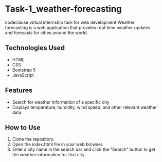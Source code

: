 # Task-1_weather-forecasting
codeclause virtual internship task for web development
Weather forecasting is a web application that provides real-time weather updates and forecasts for cities around the world.

## Technologies Used
- HTML
- CSS
- Bootstrap 5
- JavaScript

## Features
- Search for weather information of a specific city
- Displays temperature, humidity, wind speed, and other relevant weather data

## How to Use
1. Clone the repository.
2. Open the index.html file in your web browser.
3. Enter a city name in the search bar and click the "Search" button to get the weather information for that city.
